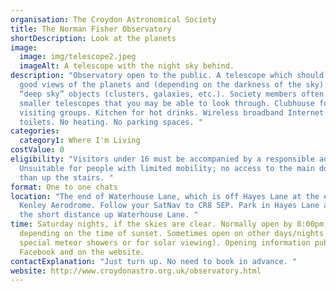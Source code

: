 ```yaml
---
organisation: The Croydon Astronomical Society
title: The Norman Fisher Observatory
shortDescription: Look at the planets
image:
  image: img/telescope2.jpeg
  imageAlt: A telescope with the night sky behind.
description: "Observatory open to the public. A telescope which should give you
  good views of the planets and (depending on the darkness of the sky) some
  “deep sky” objects (clusters, galaxies, etc.). Society members often have
  smaller telescopes that you may be able to look through. Clubhouse for
  visiting groups. Kitchen for hot drinks. Wireless broadband Internet. No
  toilets. No heating. No parking spaces. "
categories:
  category1: Where I'm Living
costValue: 0
eligibility: "Visitors under 16 must be accompanied by a responsible adult.
  Unsuitable for people with limited mobility; no access to the main dome other
  than up the stairs. "
format: One to one chats
location: "The end of Waterhouse Lane, which is off Hayes Lane at the edge of
  Kenley Aerodrome. Follow your SatNav to CR8 5EP. Park in Hayes Lane and walk
  the short distance up Waterhouse Lane. "
time: Saturday nights, if the skies are clear. Normally open by 8:00pm,
  depending on the time of sunset. Sometimes open on other days/nights (eg, for
  special meteor showers or for solar viewing). Opening information published on
  Facebook and on the website.
contactExplanation: "Just turn up. No need to book in advance. "
website: http://www.croydonastro.org.uk/observatory.html
---
```


